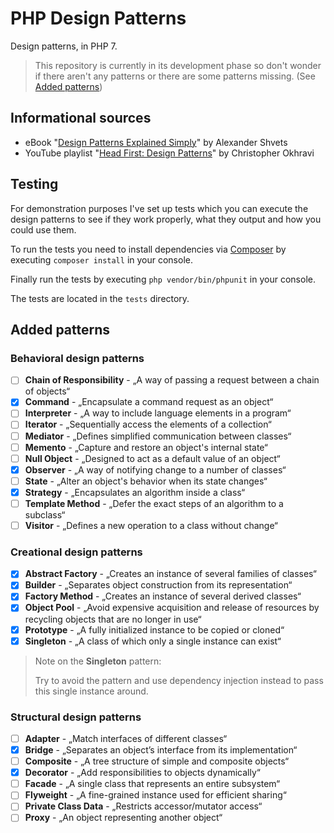 # PHP Design Patterns

Design patterns, in PHP 7.

> This repository is currently in its development phase so don't wonder if there aren't any patterns or there are some patterns missing.
> (See [Added patterns](#added-patterns))

## Informational sources

* eBook "[Design Patterns Explained Simply](https://sourcemaking.com/design-patterns-ebook)" by Alexander Shvets
* YouTube playlist "[Head First: Design Patterns](https://www.youtube.com/playlist?list=PLrhzvIcii6GNjpARdnO4ueTUAVR9eMBpc)" by Christopher Okhravi

## Testing

For demonstration purposes I've set up tests which you can execute the design patterns
to see if they work properly, what they output and how you could use them.

To run the tests you need to install dependencies via [Composer](https://getcomposer.org)
by executing `composer install` in your console.

Finally run the tests by executing `php vendor/bin/phpunit` in your console.

The tests are located in the `tests` directory.

## Added patterns

### Behavioral design patterns

* [ ] **Chain of Responsibility** - „A way of passing a request between a chain of objects“
* [x] **Command** - „Encapsulate a command request as an object“
* [ ] **Interpreter** - „A way to include language elements in a program“
* [ ] **Iterator** - „Sequentially access the elements of a collection“
* [ ] **Mediator** - „Defines simplified communication between classes“
* [ ] **Memento** - „Capture and restore an object's internal state“
* [ ] **Null Object** - „Designed to act as a default value of an object“
* [x] **Observer** - „A way of notifying change to a number of classes“
* [ ] **State** - „Alter an object's behavior when its state changes“
* [x] **Strategy** - „Encapsulates an algorithm inside a class“
* [ ] **Template Method** - „Defer the exact steps of an algorithm to a subclass“
* [ ] **Visitor** - „Defines a new operation to a class without change“

### Creational design patterns

* [x] **Abstract Factory** - „Creates an instance of several families of classes“
* [x] **Builder** - „Separates object construction from its representation“
* [x] **Factory Method** - „Creates an instance of several derived classes“
* [x] **Object Pool** - „Avoid expensive acquisition and release of resources by recycling objects that are no longer in use“
* [x] **Prototype** - „A fully initialized instance to be copied or cloned“
* [x] **Singleton** - „A class of which only a single instance can exist“

> Note on the **Singleton** pattern:
>
> Try to avoid the pattern and use dependency injection instead to pass this single instance around.

### Structural design patterns

* [ ] **Adapter** - „Match interfaces of different classes“
* [x] **Bridge** - „Separates an object’s interface from its implementation“
* [ ] **Composite** - „A tree structure of simple and composite objects“
* [x] **Decorator** - „Add responsibilities to objects dynamically“
* [ ] **Facade** - „A single class that represents an entire subsystem“
* [ ] **Flyweight** - „A fine-grained instance used for efficient sharing“
* [ ] **Private Class Data** - „Restricts accessor/mutator access“
* [ ] **Proxy** - „An object representing another object“
